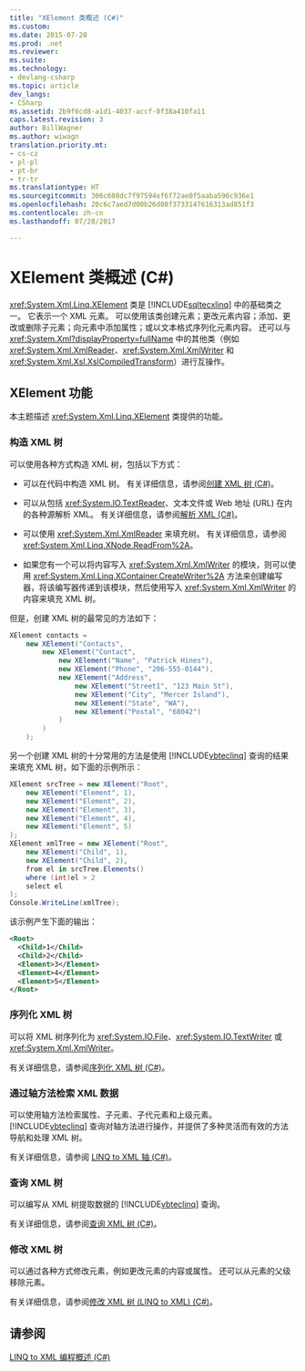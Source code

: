 ```yaml
---
title: "XElement 类概述 (C#)"
ms.custom: 
ms.date: 2015-07-20
ms.prod: .net
ms.reviewer: 
ms.suite: 
ms.technology:
- devlang-csharp
ms.topic: article
dev_langs:
- CSharp
ms.assetid: 2b9f0cd8-a1d1-4037-accf-0f38a410fa11
caps.latest.revision: 3
author: BillWagner
ms.author: wiwagn
translation.priority.mt:
- cs-cz
- pl-pl
- pt-br
- tr-tr
ms.translationtype: HT
ms.sourcegitcommit: 306c608dc7f97594ef6f72ae0f5aaba596c936e1
ms.openlocfilehash: 20c6c7aed7d00b26d08f3733147616313ad851f3
ms.contentlocale: zh-cn
ms.lasthandoff: 07/28/2017

---
```

# <a name="xelement-class-overview-c"></a>XElement 类概述 (C#)
<xref:System.Xml.Linq.XElement> 类是 [!INCLUDE[sqltecxlinq](~/includes/sqltecxlinq-md.md)] 中的基础类之一。 它表示一个 XML 元素。 可以使用该类创建元素；更改元素内容；添加、更改或删除子元素；向元素中添加属性；或以文本格式序列化元素内容。 还可以与 <xref:System.Xml?displayProperty=fullName> 中的其他类（例如 <xref:System.Xml.XmlReader>、<xref:System.Xml.XmlWriter> 和 <xref:System.Xml.Xsl.XslCompiledTransform>）进行互操作。  
  
## <a name="xelement-functionality"></a>XElement 功能  
 本主题描述 <xref:System.Xml.Linq.XElement> 类提供的功能。  
  
### <a name="constructing-xml-trees"></a>构造 XML 树  
 可以使用各种方式构造 XML 树，包括以下方式：  
  
-   可以在代码中构造 XML 树。 有关详细信息，请参阅[创建 XML 树 (C#)](../../../../csharp/programming-guide/concepts/linq/creating-xml-trees.md)。  
  
-   可以从包括 <xref:System.IO.TextReader>、文本文件或 Web 地址 (URL) 在内的各种源解析 XML。 有关详细信息，请参阅[解析 XML (C#)](../../../../csharp/programming-guide/concepts/linq/parsing-xml.md)。  
  
-   可以使用 <xref:System.Xml.XmlReader> 来填充树。 有关详细信息，请参阅<xref:System.Xml.Linq.XNode.ReadFrom%2A>。  
  
-   如果您有一个可以将内容写入 <xref:System.Xml.XmlWriter> 的模块，则可以使用 <xref:System.Xml.Linq.XContainer.CreateWriter%2A> 方法来创建编写器，将该编写器传递到该模块，然后使用写入 <xref:System.Xml.XmlWriter> 的内容来填充 XML 树。  
  
 但是，创建 XML 树的最常见的方法如下：  
  
```csharp  
XElement contacts =  
    new XElement("Contacts",  
        new XElement("Contact",  
            new XElement("Name", "Patrick Hines"),   
            new XElement("Phone", "206-555-0144"),  
            new XElement("Address",  
                new XElement("Street1", "123 Main St"),  
                new XElement("City", "Mercer Island"),  
                new XElement("State", "WA"),  
                new XElement("Postal", "68042")  
            )  
        )  
    );  
```  
  
 另一个创建 XML 树的十分常用的方法是使用 [!INCLUDE[vbteclinq](~/includes/vbteclinq-md.md)] 查询的结果来填充 XML 树，如下面的示例所示：  
  
```csharp  
XElement srcTree = new XElement("Root",  
    new XElement("Element", 1),  
    new XElement("Element", 2),  
    new XElement("Element", 3),  
    new XElement("Element", 4),  
    new XElement("Element", 5)  
);  
XElement xmlTree = new XElement("Root",  
    new XElement("Child", 1),  
    new XElement("Child", 2),  
    from el in srcTree.Elements()  
    where (int)el > 2  
    select el  
);  
Console.WriteLine(xmlTree);  
```  
  
 该示例产生下面的输出：  
  
```xml  
<Root>  
  <Child>1</Child>  
  <Child>2</Child>  
  <Element>3</Element>  
  <Element>4</Element>  
  <Element>5</Element>  
</Root>  
```  
  
### <a name="serializing-xml-trees"></a>序列化 XML 树  
 可以将 XML 树序列化为 <xref:System.IO.File>、<xref:System.IO.TextWriter> 或 <xref:System.Xml.XmlWriter>。  
  
 有关详细信息，请参阅[序列化 XML 树 (C#)](../../../../csharp/programming-guide/concepts/linq/serializing-xml-trees.md)。  
  
### <a name="retrieving-xml-data-via-axis-methods"></a>通过轴方法检索 XML 数据  
 可以使用轴方法检索属性、子元素、子代元素和上级元素。 [!INCLUDE[vbteclinq](~/includes/vbteclinq-md.md)] 查询对轴方法进行操作，并提供了多种灵活而有效的方法导航和处理 XML 树。  
  
 有关详细信息，请参阅 [LINQ to XML 轴 (C#)](../../../../csharp/programming-guide/concepts/linq/linq-to-xml-axes.md)。  
  
### <a name="querying-xml-trees"></a>查询 XML 树  
 可以编写从 XML 树提取数据的 [!INCLUDE[vbteclinq](~/includes/vbteclinq-md.md)] 查询。  
  
 有关详细信息，请参阅[查询 XML 树 (C#)](../../../../csharp/programming-guide/concepts/linq/querying-xml-trees.md)。  
  
### <a name="modifying-xml-trees"></a>修改 XML 树  
 可以通过各种方式修改元素，例如更改元素的内容或属性。 还可以从元素的父级移除元素。  
  
 有关详细信息，请参阅[修改 XML 树 (LINQ to XML) (C#)](../../../../csharp/programming-guide/concepts/linq/modifying-xml-trees-linq-to-xml.md)。  
  
## <a name="see-also"></a>请参阅  
 [LINQ to XML 编程概述 (C#)](../../../../csharp/programming-guide/concepts/linq/linq-to-xml-programming-overview.md)


